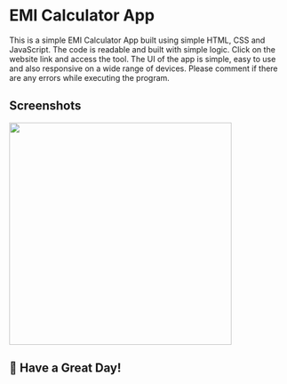 # EMI Calculator App

This is a simple EMI Calculator App built using simple HTML, CSS and JavaScript. The code is readable and built with simple logic. Click on the website link and access the tool. The UI of the app is simple, easy to use and also responsive on a wide range of devices. Please comment if there are any errors while executing the program. 

## Screenshots
<img src="https://user-images.githubusercontent.com/81429137/130277284-8ff9e146-8308-4ab3-a200-24255a3dbd1a.png" width=400>
<br>

## 🌈 Have a Great Day!
